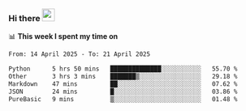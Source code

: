 ### Hi there <a href="https://www.gautamkrishnar.com/"><img src="https://media.giphy.com/media/hvRJCLFzcasrR4ia7z/giphy.gif" width="25px"></a>

📊 **This week I spent my time on**

<!--START_SECTION:waka-->

```txt
From: 14 April 2025 - To: 21 April 2025

Python      5 hrs 50 mins   ██████████████░░░░░░░░░░░   55.70 %
Other       3 hrs 3 mins    ███████▒░░░░░░░░░░░░░░░░░   29.18 %
Markdown    47 mins         ██░░░░░░░░░░░░░░░░░░░░░░░   07.62 %
JSON        24 mins         █░░░░░░░░░░░░░░░░░░░░░░░░   03.86 %
PureBasic   9 mins          ▒░░░░░░░░░░░░░░░░░░░░░░░░   01.48 %
```

<!--END_SECTION:waka-->
